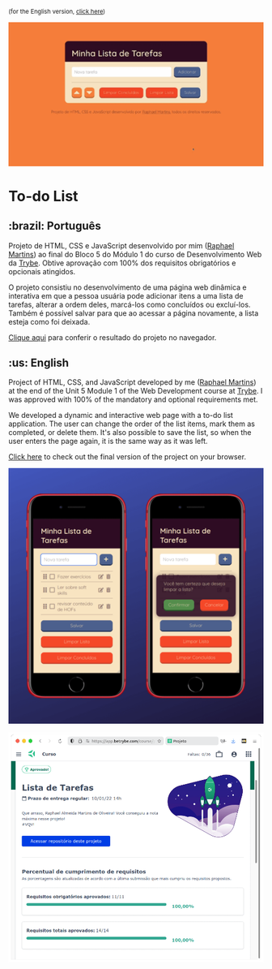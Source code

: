 <small>(for the English version, <a href="#en">click here</a>)</small>

![Prévia da página - Preview of the page](./preview.gif)

# To-do List
<h2>:brazil: Português</h2>
<p id="pt">Projeto de HTML, CSS e JavaScript desenvolvido por mim (<a href="https://www.linkedin.com/in/raphaelameidamartins/" target="_blank" rel="external">Raphael Martins</a>) ao final do Bloco 5 do Módulo 1 do curso de Desenvolvimento Web da <a href="https://www.betrybe.com" targe="_blank" rel="nofollow">Trybe</a>. Obtive aprovação com 100% dos requisitos obrigatórios e opcionais atingidos.</p>
<p>O projeto consistiu no desenvolvimento de uma página web dinâmica e interativa em que a pessoa usuária pode adicionar itens a uma lista de tarefas, alterar a ordem deles, marcá-los como concluídos ou excluí-los. Também é possível salvar para que ao acessar a página novamente, a lista esteja como foi deixada.</p>
<p><a href="https://raphaelalmeidamartins.github.io/to-do-list/" target="_blank">Clique aqui</a> para conferir o resultado do projeto no navegador.</p>

<h2 id="en">:us: English</h2>
<p>Project of HTML, CSS, and JavaScript developed by me (<a href="https://www.linkedin.com/in/raphaelameidamartins/" target="_blank" rel="external">Raphael Martins</a>) at the end of the Unit 5 Module 1 of the Web Development course at <a href="https://www.betrybe.com" targe="_blank" rel="nofollow">Trybe</a>. I was approved with 100% of the mandatory and optional requirements met.</p>
<p>We developed a dynamic and interactive web page with a to-do list application. The user can change the order of the list items, mark them as completed, or delete them. It's also possible to save the list, so when the user enters the page again, it is the same way as it was left.</p>
<p><a href="https://raphaelalmeidamartins.github.io/to-do-list/" target="_blank">Click here</a> to check out the final version of the project on your browser.</p>

![Preview of the mobile version - Prévia da versão para dispositivos móveis](./mobile-preview.png)

![My grade of the project - Minha nota no projeto](./nota.png)
